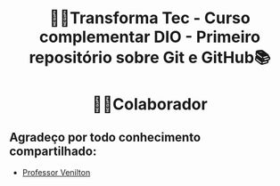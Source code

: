 <h1 align=center>👩‍💻Transforma Tec - Curso complementar DIO - Primeiro repositório sobre Git e GitHub📚</h1>


<h1 align=center>👨‍💻Colaborador</h1>

## Agradeço por todo conhecimento compartilhado:
- [Professor Venilton](https://github.com/falvojr)
